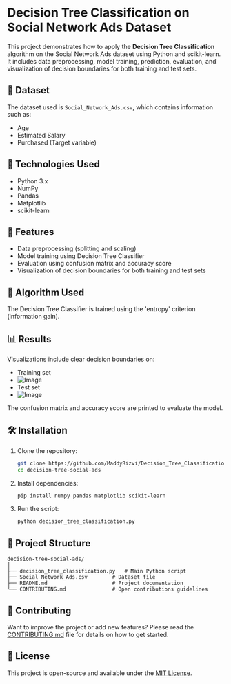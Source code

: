 # Decision Tree Classification on Social Network Ads Dataset

This project demonstrates how to apply the **Decision Tree Classification** algorithm on the Social Network Ads dataset using Python and scikit-learn. It includes data preprocessing, model training, prediction, evaluation, and visualization of decision boundaries for both training and test sets.

## 📁 Dataset

The dataset used is `Social_Network_Ads.csv`, which contains information such as:

- Age
- Estimated Salary
- Purchased (Target variable)

## 🔧 Technologies Used

- Python 3.x
- NumPy
- Pandas
- Matplotlib
- scikit-learn

## 🚀 Features

- Data preprocessing (splitting and scaling)
- Model training using Decision Tree Classifier
- Evaluation using confusion matrix and accuracy score
- Visualization of decision boundaries for both training and test sets

## 🧠 Algorithm Used

The Decision Tree Classifier is trained using the 'entropy' criterion (information gain).

## 📊 Results

Visualizations include clear decision boundaries on:
- Training set
- ![Image](https://github.com/user-attachments/assets/76fa441c-a689-4c70-a1e4-e010bb11d7cc)
- Test set
- ![Image](https://github.com/user-attachments/assets/0ae07154-283e-4961-b3a3-cef154646437)

The confusion matrix and accuracy score are printed to evaluate the model.

## 🛠️ Installation

1. Clone the repository:
   ```bash
   git clone https://github.com/MaddyRizvi/Decision_Tree_Classification-social-ads.git
   cd decision-tree-social-ads
   ```

2. Install dependencies:
   ```bash
   pip install numpy pandas matplotlib scikit-learn
   ```

3. Run the script:
   ```bash
   python decision_tree_classification.py
   ```

## 📂 Project Structure

```
decision-tree-social-ads/
│
├── decision_tree_classification.py   # Main Python script
├── Social_Network_Ads.csv        # Dataset file
├── README.md                     # Project documentation
└── CONTRIBUTING.md               # Open contributions guidelines
```

## 🤝 Contributing

Want to improve the project or add new features? Please read the [CONTRIBUTING.md](CONTRIBUTING.md) file for details on how to get started.

## 📄 License

This project is open-source and available under the [MIT License](LICENSE).
